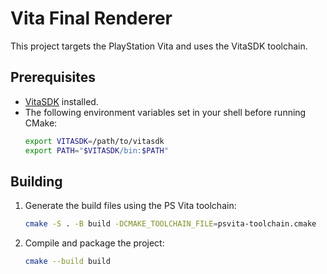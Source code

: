 # Vita Final Renderer

This project targets the PlayStation Vita and uses the VitaSDK toolchain.

## Prerequisites
- [VitaSDK](https://vitasdk.org/) installed.
- The following environment variables set in your shell before running CMake:
  ```sh
  export VITASDK=/path/to/vitasdk
  export PATH="$VITASDK/bin:$PATH"
  ```

## Building
1. Generate the build files using the PS Vita toolchain:
   ```sh
   cmake -S . -B build -DCMAKE_TOOLCHAIN_FILE=psvita-toolchain.cmake
   ```
2. Compile and package the project:
   ```sh
   cmake --build build
   ```

